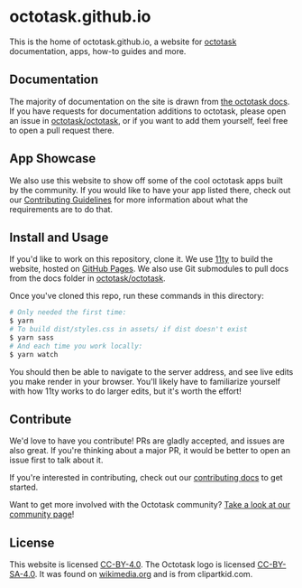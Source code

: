 # octotask.github.io

This is the home of octotask.github.io, a website for [octotask](https://github.com/octotask/octotask) documentation, apps, how-to guides and more.

## Documentation

The majority of documentation on the site is drawn from [the octotask docs](https://github.com/octotask/octotask/blob/master/docs/). If you have requests for documentation additions to octotask, please open an issue in [octotask/octotask](https://github.com/octotask/octotask), or if you want to add them yourself, feel free to open a pull request there.

## App Showcase

We also use this website to show off some of the cool octotask apps built by the community. If you would like to have your app listed there, check out our [Contributing Guidelines](https://github.com/octotask/octotask.github.io/blob/master/CONTRIBUTING.md) for more information about what the requirements are to do that.

## Install and Usage

If you'd like to work on this repository, clone it. We use [11ty](https://www.11ty.dev/) to build the website, hosted on [GitHub Pages](https://pages.github.com/). We also use Git submodules to pull docs from the docs folder in [octotask/octotask](https://github.com/octotask/octotask/tree/master/docs).

Once you've cloned this repo, run these commands in this directory:

```bash
# Only needed the first time:
$ yarn
# To build dist/styles.css in assets/ if dist doesn't exist
$ yarn sass
# And each time you work locally:
$ yarn watch
```

You should then be able to navigate to the server address, and see live edits you make render in your browser. You'll likely have to familiarize yourself with how 11ty works to do larger edits, but it's worth the effort!

## Contribute

We'd love to have you contribute! PRs are gladly accepted, and issues are also great. If you're thinking about a major PR, it would be better to open an issue first to talk about it.

If you're interested in contributing, check out our [contributing docs](CONTRIBUTING.md) to get started.

Want to get more involved with the Octotask community? [Take a look at our community page](https://octotask.github.io/community/)!

## License

This website is licensed [CC-BY-4.0](LICENSE). The Octotask logo is licensed [CC-BY-SA-4.0](https://creativecommons.org/licenses/by-sa/4.0/deed.en). It was found on [wikimedia.org](https://commons.wikimedia.org/wiki/File:Robot-clip-art-book-covers-feJCV3-clipart.png) and is from clipartkid.com.

